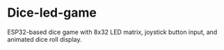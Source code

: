 # Dice-led-game
ESP32-based dice game with 8x32 LED matrix, joystick button input, and animated dice roll display.
